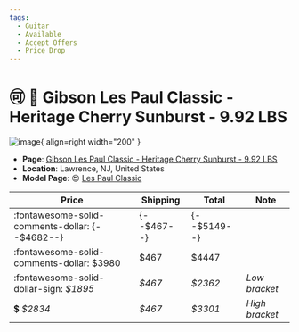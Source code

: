 ```yaml
---
tags:
  - Guitar
  - Available
  - Accept Offers
  - Price Drop
---
```


# :accept: :arrow_down_small: Gibson Les Paul Classic - Heritage Cherry Sunburst - 9.92 LBS

![image](https://rvb-img.reverb.com/image/upload/s--f9XAFFFw--/a_0/t_card-square/v1700353127/pvwutnw1byjdr72pszgk.jpg){ align=right width="200" }

* **Page**: [Gibson Les Paul Classic - Heritage Cherry Sunburst - 9.92 LBS](https://reverb.com/ca/item/76057335-gibson-les-paul-classic-heritage-cherry-sunburst-9-92-lbs)
* **Location**: Lawrence, NJ, United States
* **Model Page**: :heart_eyes: [Les Paul Classic](../../Models/les-paul-classic.md)


| Price | Shipping  | Total | Note    |
|-------|-----------|-------|---------|
| :fontawesome-solid-comments-dollar: {--$4682--} | {--$467--} | {--$5149--} | |
| :fontawesome-solid-comments-dollar: $3980 | $467 | $4447 | |
| :fontawesome-solid-dollar-sign: _$1895_ | _$467_ | _$2362_ | _Low bracket_ |
| :heavy_dollar_sign: _$2834_ | _$467_ | _$3301_ | _High bracket_ |
